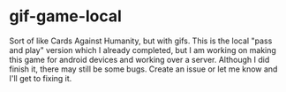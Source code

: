 # gif-game-local
Sort of like Cards Against Humanity, but with gifs. This is the local "pass and play" version which I already completed, but I am working on making this game for android devices and working over a server.
Although I did finish it, there may still be some bugs. Create an issue or let me know and I'll get to fixing it. 
